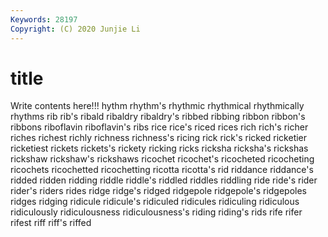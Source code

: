 ```yaml
---
Keywords: 28197
Copyright: (C) 2020 Junjie Li
---
```


# title

Write contents here!!!
hythm 
rhythm's 
rhythmic 
rhythmical 
rhythmically 
rhythms
rib 
rib's 
ribald 
ribaldry 
ribaldry's 
ribbed 
ribbing 
ribbon 
ribbon's 
ribbons
riboflavin 
riboflavin's 
ribs 
rice 
rice's 
riced 
rices 
rich 
rich's 
richer
riches 
richest 
richly 
richness 
richness's 
ricing 
rick 
rick's 
ricked 
ricketier
ricketiest 
rickets 
rickets's 
rickety 
ricking 
ricks 
ricksha 
ricksha's 
rickshas 
rickshaw
rickshaw's 
rickshaws 
ricochet 
ricochet's 
ricocheted 
ricocheting 
ricochets 
ricochetted 
ricochetting 
ricotta
ricotta's 
rid 
riddance 
riddance's 
ridded 
ridden 
ridding 
riddle 
riddle's 
riddled
riddles 
riddling 
ride 
ride's 
rider 
rider's 
riders 
rides 
ridge 
ridge's
ridged 
ridgepole 
ridgepole's 
ridgepoles 
ridges 
ridging 
ridicule 
ridicule's 
ridiculed 
ridicules
ridiculing 
ridiculous 
ridiculously 
ridiculousness 
ridiculousness's 
riding 
riding's 
rids 
rife 
rifer
rifest 
riff 
riff's 
riffed 
